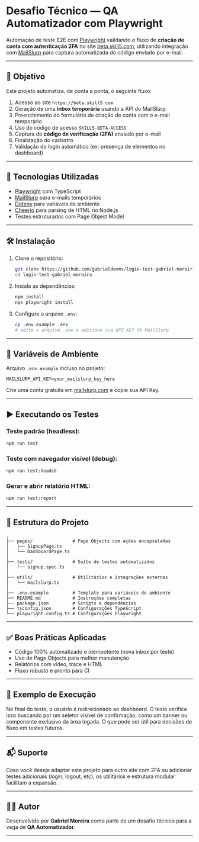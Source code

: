# Desafio Técnico — QA Automatizador com Playwright

Automação de teste E2E com [Playwright](https://playwright.dev) validando o fluxo de **criação de conta com autenticação 2FA** no site [beta.skill5.com](https://beta.skill5.com), utilizando integração com [MailSlurp](https://mailslurp.com) para captura automatizada do código enviado por e-mail.

---

## 🚀 Objetivo

Este projeto automatiza, de ponta a ponta, o seguinte fluxo:

1. Acesso ao site `https://beta.skill5.com`
2. Geração de uma **inbox temporária** usando a API do MailSlurp
3. Preenchimento do formulário de criação de conta com o e-mail temporário
4. Uso do código de acesso `SKILL5-BETA-ACCESS`
5. Captura do **código de verificação (2FA)** enviado por e-mail
6. Finalização do cadastro
7. Validação do login automático (ex: presença de elementos no dashboard)

---

## 🧪 Tecnologias Utilizadas

- [Playwright](https://playwright.dev/) com TypeScript
- [MailSlurp](https://www.mailslurp.com) para e-mails temporários
- [Dotenv](https://www.npmjs.com/package/dotenv) para variáveis de ambiente
- [Cheerio](https://cheerio.js.org/) para parsing de HTML no Node.js
- Testes estruturados com Page Object Model

---

## 🛠️ Instalação

1. Clone o repositório:
   ```bash
   git clone https://github.com/gabrieldevms/login-test-gabriel-moreira
   cd login-test-gabriel-moreira
   ```

2. Instale as dependências:
   ```bash
   npm install
   npx playwright install
   ```

3. Configure o arquivo `.env`:
   ```bash
   cp .env.example .env
   # edite o arquivo .env e adicione sua API KEY do MailSlurp
   ```

---

## 🔐 Variáveis de Ambiente

Arquivo `.env.example` incluso no projeto:

```dotenv
MAILSLURP_API_KEY=your_mailslurp_key_here
```

Crie uma conta gratuita em [mailslurp.com](https://app.mailslurp.com) e copie sua API Key.

---

## ▶️ Executando os Testes

### Teste padrão (headless):
```bash
npm run test
```

### Teste com navegador visível (debug):
```bash
npm run test:headed
```

### Gerar e abrir relatório HTML:
```bash
npm run test:report
```

---

## 📁 Estrutura do Projeto

```
.
├── pages/               # Page Objects com ações encapsuladas
│   ├── SignupPage.ts
│   └── DashboardPage.ts
│
├── tests/               # Suíte de testes automatizados
│   └── signup.spec.ts
│
├── utils/               # Utilitários e integrações externas
│   └── mailslurp.ts
│
├── .env.example         # Template para variáveis de ambiente
├── README.md            # Instruções completas
├── package.json         # Scripts e dependências
├── tsconfig.json        # Configurações TypeScript
└── playwright.config.ts # Configurações Playwright
```

---

## ✅ Boas Práticas Aplicadas

- Código 100% automatizado e idempotente (nova inbox por teste)
- Uso de Page Objects para melhor manutenção
- Relatórios com vídeo, trace e HTML
- Fluxo robusto e pronto para CI

---

## 📸 Exemplo de Execução

No final do teste, o usuário é redirecionado ao dashboard. O teste verifica isso buscando por um seletor visível de confirmação, como um banner ou componente exclusivo da área logada.
O que pode ser útil para decisões de fluxo em testes futuros.

---

## 📬 Suporte

Caso você deseje adaptar este projeto para outro site com 2FA ou adicionar testes adicionais (login, logout, etc), os utilitários e estrutura modular facilitam a expansão.

---

## 👨‍💻 Autor

Desenvolvido por **Gabriel Moreira** como parte de um desafio técnico para a vaga de **QA Automatizador**.

---